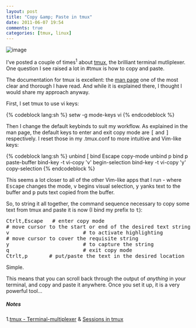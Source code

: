 ```yaml
---
layout: post
title: "Copy &amp; Paste in tmux"
date: 2011-06-07 19:54
comments: true
categories: [tmux, linux]
---
```

![image](http://dl.dropbox.com/u/261312/Blog-images/tmux-copy.png)

I’ve posted a couple of times<sup>1</sup> about
[tmux](http://tmux.sourceforge.net/ "tmux homepage"), the brilliant
terminal mutliplexer. One question I see raised a lot in \#tmux is how
to copy and paste.

The documentation for tmux is excellent: the 
[man page](http://www.openbsd.org/cgi-bin/man.cgi?query=tmux&sektion=1 "BSD man page: tmux")
one of the most clear and thorough I have read. And while it is
explained there, I thought I would share my approach anyway.

First, I set tmux to use vi keys:

{% codeblock lang:sh %}
setw -g mode-keys vi
{% endcodeblock %}

Then I change the default keybinds to suit my workflow. As explained in
the man page, the default keys to enter and exit copy mode are <kbd>[</kbd> 
and <kbd>]</kbd> respectively. I reset those in my <span class="file">.tmux.conf</span>
to more intuitive and Vim-like keys:

{% codeblock lang:sh %}
unbind [
bind Escape copy-mode
unbind p
bind p paste-buffer
bind-key -t vi-copy 'v' begin-selection
bind-key -t vi-copy 'y' copy-selection
{% endcodeblock %}

This seems a lot closer to all of the other Vim-like apps that I run -
where <kbd>Escape</kbd> changes the mode, <kbd>v</kbd> begins visual selection, 
<kbd>y</kbd> yanks text to the buffer and <kbd>p</kbd> puts text copied from the buffer.

So, to string it all together, the command sequence necessary to copy
some text from tmux and paste it is now (I bind my prefix to <kbd>t</kbd>):

<pre>
<kbd>Ctrl</kbd><kbd>t</kbd>,<kbd>Escape</kbd>   # enter copy mode
# move cursor to the start or end of the desired text string
<kbd>v</kbd>                        # to activate highlighting
# move cursor to cover the requisite string
<kbd>y</kbd>                        # to capture the string
<kbd>q</kbd>                        # exit copy mode
<kbd>Ctrl</kbd><kbd>t</kbd>,<kbd>p</kbd>       # put/paste the text in the desired location
</pre>

Simple.

This means that you can scroll back through the output of *anything* in
your terminal, and copy and paste it anywhere. Once you set it up, it is
a very powerful tool…

##### Notes
1.[tmux - Terminal-multiplexer](http://jasonwryan.com/blog/2010-01-07-tmux-terminal-multiplexer/) &amp; [Sessions in tmux](http://jasonwryan.com/blog/2010-10-03-sessions-in-tmux/)

